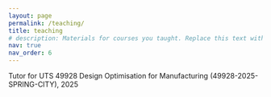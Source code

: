 ```yaml
---
layout: page
permalink: /teaching/
title: teaching
# description: Materials for courses you taught. Replace this text with your description.
nav: true
nav_order: 6
---
```


Tutor for UTS 49928 Design Optimisation for Manufacturing (49928-2025-SPRING-CITY), 2025